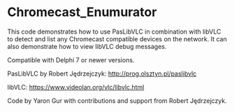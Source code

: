 # Chromecast_Enumurator
This code demonstrates how to use PasLibVLC in combination with libVLC to detect and list any Chromecast compatible devices on the network.
It can also demonstrate how to view libVLC debug messages.

Compatible with Delphi 7 or newer versions.

PasLibVLC by Robert Jędrzejczyk:
http://prog.olsztyn.pl/paslibvlc

libVLC:
https://www.videolan.org/vlc/libvlc.html

Code by Yaron Gur with contributions and support from Robert Jędrzejczyk.
